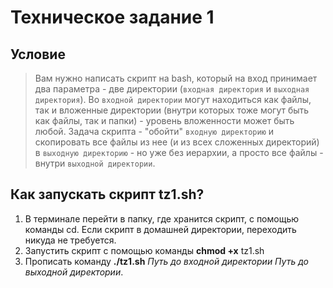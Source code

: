 # Техническое задание 1
## Условие
> Вам нужно написать скрипт на bash, который на вход принимает два параметра - две директории (`входная директория` и `выходная директория`). Во `входной директории` могут находиться как файлы,
> так и вложенные директории (внутри которых тоже могут быть как файлы, так и папки) - уровень вложенности может быть любой. Задача скрипта - "обойти" `входную директорию`
> и скопировать все файлы из нее (и из всех сложенных директорий) в `выходную директорию` - но уже без иерархии, а просто все файлы - внутри `выходной директории`.


## Как запускать скрипт tz1.sh?

1. В терминале перейти в папку, где хранится скрипт, с помощью команды cd. Если скрипт в домашней директории, переходить никуда не требуется.
2. Запустить скрипт с помощью команды **chmod +x** tz1.sh
3. Прописать команду **./tz1.sh** *Путь до входной директории Путь до выходной директории*.
